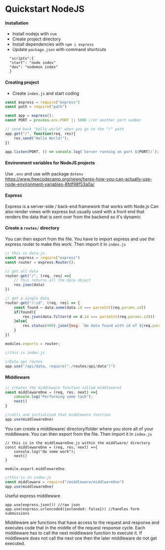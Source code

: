 # Quickstart NodeJS
#### Installation
- Install nodejs with `nvm`
- Create project directory
- Install dependencies with `npm i express`
- Update `package.json` with command shortcuts

```
  "scripts":{
  "start": "node index"
  "dev": "nodemon index"
  }
```

#### Creating project
- Create `index.js` and start coding

```javascript
const express = require("express")
const path = require("path")

const app = express();
const PORT = process.env.PORT || 5000 //or another port number

// send back "hello world" when you go to the "/" path
app.get("/", function(req, res){
	res.send("Hello World!");
})

app.listen(PORT, () => console.log(`Server running on port ${PORT})`);
```

#### Environment variables for NodeJS projects
Use `.env` and use with package `dotenv`
https://www.freecodecamp.org/news/heres-how-you-can-actually-use-node-environment-variables-8fdf98f53a0a/

#### Express
Express is a server-side / back-end framework that works with Node.js
Can also render views with express but usually used with a front end that renders the data that is sent over from the backend so it's dynamic

#### Create a `routes/` directory 
You can then export from the file. You have to import express and use the express router to make this work. Then import it in `index.js`

```javascript
// this is data.js
const express = require("express")
const router = express.Router();

// get all data
router.get("/", (req, res) =>{
	// this returns all the data object
	res.json(data)
})

// get a single data
router.get("/:id", (req, res) => {
	const found = data.some(data.id === parseInt(req.params.id))
	if(found){
		res.json(data.filter(d => d.id === parseInt(req.params.id)))
	}else{
		res.status(400).json({msg: `No data found with id of ${req.paramas.id}`})
	}
})

modules.exports = router;
```

```javascript
//this is index.js

//Data api routes
app.use("/api/data, require("./routes/api/data")")
```

#### Middleware

```javascript
// creates the middleware function called middleware1
const middlewareOne = (req, res, next) =>{
	console.log("Performing some task");
	next()
}

//calls and initialized that middleware function
app.use(middlewareOne)
```

You can create a middleware/ directory/folder where you store all of your middleware. 
You can then export from the file. Then import it in `index.js`

```
// this is in the middlewareOne.js within the middlware/ directory
const middlewareOne = (req, res, next) =>{
	console.log("do some work");
	next()
}

module.export.middlewareOne
```

```javascript
//this is in index.js
const middleware = require("/middleware/middlwareOne")
app.use(middlewareOne)
```

Useful express middleware
```
app.use(express.json()) //raw json
app.use(express.urlencoded({extended: false})) //handles form submissions
```

Middleware are functions that have access to the request and response and executes code that in the middle of the request response cycle.  Each middleware has to call the next middleware function to execute it. If middleware does not call the next one then the later middleware do not get executed. 



